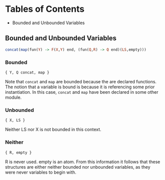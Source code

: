 # Tables of Contents

* Bounded and Unbounded Variables



## Bounded and Unbounded Variables

```Haskell
concat(map(fun(Y) -> F(X,Y) end, (fun(Q,R) -> Q end)(LS,empty)))
```

### Bounded

```
{ Y, Q concat, map }
```

Note that `concat` and `map`  are bounded because the are declared functions. The notion that a variable is bound is because it is referencing some prior instantiation. In this case, `concat` and `map` have been declared in some other module.

### Unbounded

```
{ X, LS }
```

Neither LS nor X is not bounded in this context.

### Neither

```
{ R, empty }
```

R is never used. empty is an atom. From this information it follows that these structures are either neither bounded nor unbounded variables, as they were never variables to begin with.


